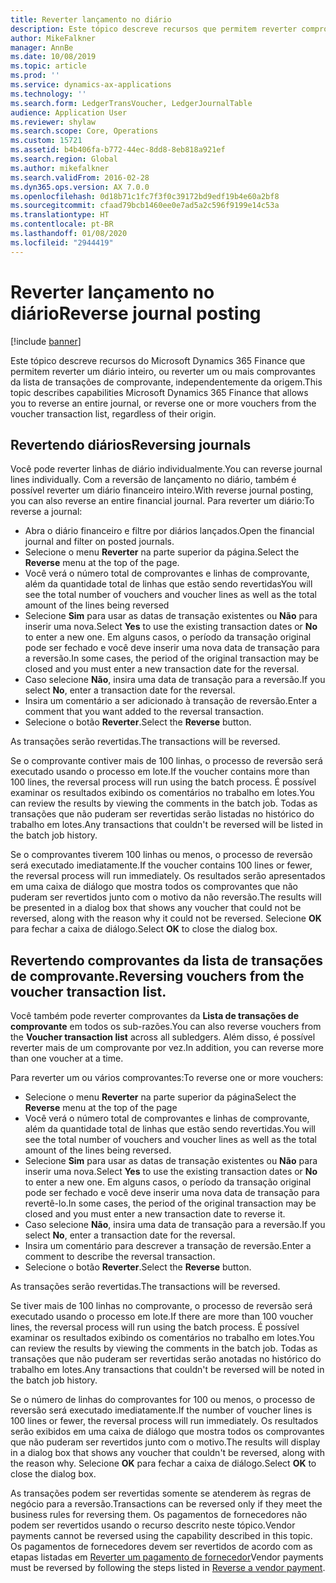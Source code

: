 ```yaml
---
title: Reverter lançamento no diário
description: Este tópico descreve recursos que permitem reverter comprovantes da lista de transações de comprovante ou de diários financeiros.
author: MikeFalkner
manager: AnnBe
ms.date: 10/08/2019
ms.topic: article
ms.prod: ''
ms.service: dynamics-ax-applications
ms.technology: ''
ms.search.form: LedgerTransVoucher, LedgerJournalTable
audience: Application User
ms.reviewer: shylaw
ms.search.scope: Core, Operations
ms.custom: 15721
ms.assetid: b4b406fa-b772-44ec-8dd8-8eb818a921ef
ms.search.region: Global
ms.author: mikefalkner
ms.search.validFrom: 2016-02-28
ms.dyn365.ops.version: AX 7.0.0
ms.openlocfilehash: 0d18b71c1fc7f3f0c39172bd9edf19b4e60a2bf8
ms.sourcegitcommit: cfaad79bcb1460ee0e7ad5a2c596f9199e14c53a
ms.translationtype: HT
ms.contentlocale: pt-BR
ms.lasthandoff: 01/08/2020
ms.locfileid: "2944419"
---
```

# <a name="reverse-journal-posting"></a><span data-ttu-id="38850-103">Reverter lançamento no diário</span><span class="sxs-lookup"><span data-stu-id="38850-103">Reverse journal posting</span></span>

[!include [banner](../includes/banner.md)]

<span data-ttu-id="38850-104">Este tópico descreve recursos do Microsoft Dynamics 365 Finance que permitem reverter um diário inteiro, ou reverter um ou mais comprovantes da lista de transações de comprovante, independentemente da origem.</span><span class="sxs-lookup"><span data-stu-id="38850-104">This topic describes capabilities Microsoft Dynamics 365 Finance that allows you to reverse an entire journal, or reverse one or more vouchers from the voucher transaction list, regardless of their origin.</span></span> 

## <a name="reversing-journals"></a><span data-ttu-id="38850-105">Revertendo diários</span><span class="sxs-lookup"><span data-stu-id="38850-105">Reversing journals</span></span>

<span data-ttu-id="38850-106">Você pode reverter linhas de diário individualmente.</span><span class="sxs-lookup"><span data-stu-id="38850-106">You can reverse journal lines individually.</span></span> <span data-ttu-id="38850-107">Com a reversão de lançamento no diário, também é possível reverter um diário financeiro inteiro.</span><span class="sxs-lookup"><span data-stu-id="38850-107">With reverse journal posting, you can also reverse an entire financial journal.</span></span> <span data-ttu-id="38850-108">Para reverter um diário:</span><span class="sxs-lookup"><span data-stu-id="38850-108">To reverse a journal:</span></span> 

- <span data-ttu-id="38850-109">Abra o diário financeiro e filtre por diários lançados.</span><span class="sxs-lookup"><span data-stu-id="38850-109">Open the financial journal and filter on posted journals.</span></span>
- <span data-ttu-id="38850-110">Selecione o menu **Reverter** na parte superior da página.</span><span class="sxs-lookup"><span data-stu-id="38850-110">Select the **Reverse** menu at the top of the page.</span></span>
- <span data-ttu-id="38850-111">Você verá o número total de comprovantes e linhas de comprovante, além da quantidade total de linhas que estão sendo revertidas</span><span class="sxs-lookup"><span data-stu-id="38850-111">You will see the total number of vouchers and voucher lines as well as the total amount of the lines being reversed</span></span>
- <span data-ttu-id="38850-112">Selecione **Sim** para usar as datas de transação existentes ou **Não** para inserir uma nova.</span><span class="sxs-lookup"><span data-stu-id="38850-112">Select **Yes** to use the existing transaction dates or **No** to enter a new one.</span></span> <span data-ttu-id="38850-113">Em alguns casos, o período da transação original pode ser fechado e você deve inserir uma nova data de transação para a reversão.</span><span class="sxs-lookup"><span data-stu-id="38850-113">In some cases, the period of the original transaction may be closed and you must enter a new transaction date for the reversal.</span></span>
- <span data-ttu-id="38850-114">Caso selecione **Não**, insira uma data de transação para a reversão.</span><span class="sxs-lookup"><span data-stu-id="38850-114">If you select **No**, enter a transaction date for the reversal.</span></span> 
- <span data-ttu-id="38850-115">Insira um comentário a ser adicionado à transação de reversão.</span><span class="sxs-lookup"><span data-stu-id="38850-115">Enter a comment that you want added to the reversal transaction.</span></span>
- <span data-ttu-id="38850-116">Selecione o botão **Reverter**.</span><span class="sxs-lookup"><span data-stu-id="38850-116">Select the **Reverse** button.</span></span>

<span data-ttu-id="38850-117">As transações serão revertidas.</span><span class="sxs-lookup"><span data-stu-id="38850-117">The transactions will be reversed.</span></span> 

<span data-ttu-id="38850-118">Se o comprovante contiver mais de 100 linhas, o processo de reversão será executado usando o processo em lote.</span><span class="sxs-lookup"><span data-stu-id="38850-118">If the voucher contains more than 100 lines, the reversal process will run using the batch process.</span></span> <span data-ttu-id="38850-119">É possível examinar os resultados exibindo os comentários no trabalho em lotes.</span><span class="sxs-lookup"><span data-stu-id="38850-119">You can review the results by viewing the comments in the batch job.</span></span> <span data-ttu-id="38850-120">Todas as transações que não puderam ser revertidas serão listadas no histórico do trabalho em lotes.</span><span class="sxs-lookup"><span data-stu-id="38850-120">Any transactions that couldn't be reversed will be listed in the batch job history.</span></span>

<span data-ttu-id="38850-121">Se o comprovantes tiverem 100 linhas ou menos, o processo de reversão será executado imediatamente.</span><span class="sxs-lookup"><span data-stu-id="38850-121">If the voucher contains 100 lines or fewer, the reversal process will run immediately.</span></span> <span data-ttu-id="38850-122">Os resultados serão apresentados em uma caixa de diálogo que mostra todos os comprovantes que não puderam ser revertidos junto com o motivo da não reversão.</span><span class="sxs-lookup"><span data-stu-id="38850-122">The results will be presented in a dialog box that shows any voucher that could not be reversed, along with the reason why it could not be reversed.</span></span> <span data-ttu-id="38850-123">Selecione **OK** para fechar a caixa de diálogo.</span><span class="sxs-lookup"><span data-stu-id="38850-123">Select **OK** to close the dialog box.</span></span>

## <a name="reversing-vouchers-from-the-voucher-transaction-list"></a><span data-ttu-id="38850-124">Revertendo comprovantes da lista de transações de comprovante.</span><span class="sxs-lookup"><span data-stu-id="38850-124">Reversing vouchers from the voucher transaction list.</span></span> 

<span data-ttu-id="38850-125">Você também pode reverter comprovantes da **Lista de transações de comprovante** em todos os sub-razões.</span><span class="sxs-lookup"><span data-stu-id="38850-125">You can also reverse vouchers from the **Voucher transaction list** across all subledgers.</span></span> <span data-ttu-id="38850-126">Além disso, é possível reverter mais de um comprovante por vez.</span><span class="sxs-lookup"><span data-stu-id="38850-126">In addition, you can reverse more than one voucher at a time.</span></span> 

<span data-ttu-id="38850-127">Para reverter um ou vários comprovantes:</span><span class="sxs-lookup"><span data-stu-id="38850-127">To reverse one or more vouchers:</span></span> 

- <span data-ttu-id="38850-128">Selecione o menu **Reverter** na parte superior da página</span><span class="sxs-lookup"><span data-stu-id="38850-128">Select the **Reverse** menu at the top of the page</span></span>
- <span data-ttu-id="38850-129">Você verá o número total de comprovantes e linhas de comprovante, além da quantidade total de linhas que estão sendo revertidas.</span><span class="sxs-lookup"><span data-stu-id="38850-129">You will see the total number of vouchers and voucher lines as well as the total amount of the lines being reversed.</span></span>
- <span data-ttu-id="38850-130">Selecione **Sim** para usar as datas de transação existentes ou **Não** para inserir uma nova.</span><span class="sxs-lookup"><span data-stu-id="38850-130">Select **Yes** to use the existing transaction dates or **No** to enter a new one.</span></span> <span data-ttu-id="38850-131">Em alguns casos, o período da transação original pode ser fechado e você deve inserir uma nova data de transação para revertê-lo.</span><span class="sxs-lookup"><span data-stu-id="38850-131">In some cases, the period of the original transaction may be closed and you must enter a new transaction date to reverse it.</span></span>
- <span data-ttu-id="38850-132">Caso selecione **Não**, insira uma data de transação para a reversão.</span><span class="sxs-lookup"><span data-stu-id="38850-132">If you select **No**, enter a transaction date for the reversal.</span></span> 
- <span data-ttu-id="38850-133">Insira um comentário para descrever a transação de reversão.</span><span class="sxs-lookup"><span data-stu-id="38850-133">Enter a comment to describe the reversal transaction.</span></span>
- <span data-ttu-id="38850-134">Selecione o botão **Reverter**.</span><span class="sxs-lookup"><span data-stu-id="38850-134">Select the **Reverse** button.</span></span>

<span data-ttu-id="38850-135">As transações serão revertidas.</span><span class="sxs-lookup"><span data-stu-id="38850-135">The transactions will be reversed.</span></span> 

<span data-ttu-id="38850-136">Se tiver mais de 100 linhas no comprovante, o processo de reversão será executado usando o processo em lote.</span><span class="sxs-lookup"><span data-stu-id="38850-136">If there are more than 100 voucher lines, the reversal process will run using the batch process.</span></span> <span data-ttu-id="38850-137">É possível examinar os resultados exibindo os comentários no trabalho em lotes.</span><span class="sxs-lookup"><span data-stu-id="38850-137">You can review the results by viewing the comments in the batch job.</span></span> <span data-ttu-id="38850-138">Todas as transações que não puderam ser revertidas serão anotadas no histórico do trabalho em lotes.</span><span class="sxs-lookup"><span data-stu-id="38850-138">Any transactions that couldn't be reversed will be noted in the batch job history.</span></span>

<span data-ttu-id="38850-139">Se o número de linhas do comprovantes for 100 ou menos, o processo de reversão será executado imediatamente.</span><span class="sxs-lookup"><span data-stu-id="38850-139">If the number of voucher lines is 100 lines or fewer, the reversal process will run immediately.</span></span> <span data-ttu-id="38850-140">Os resultados serão exibidos em uma caixa de diálogo que mostra todos os comprovantes que não puderam ser revertidos junto com o motivo.</span><span class="sxs-lookup"><span data-stu-id="38850-140">The results will display in a dialog box that shows any voucher that couldn't be reversed, along with the reason why.</span></span> <span data-ttu-id="38850-141">Selecione **OK** para fechar a caixa de diálogo.</span><span class="sxs-lookup"><span data-stu-id="38850-141">Select **OK** to close the dialog box.</span></span>

<span data-ttu-id="38850-142">As transações podem ser revertidas somente se atenderem às regras de negócio para a reversão.</span><span class="sxs-lookup"><span data-stu-id="38850-142">Transactions can be reversed only if they meet the business rules for reversing them.</span></span> <span data-ttu-id="38850-143">Os pagamentos de fornecedores não podem ser revertidos usando o recurso descrito neste tópico.</span><span class="sxs-lookup"><span data-stu-id="38850-143">Vendor payments cannot be reversed using the capability described in this topic.</span></span> <span data-ttu-id="38850-144">Os pagamentos de fornecedores devem ser revertidos de acordo com as etapas listadas em [Reverter um pagamento de fornecedor](https://docs.microsoft.com/en-us/dynamics365/finance/accounts-payable/reverse-vendor-payment)</span><span class="sxs-lookup"><span data-stu-id="38850-144">Vendor payments must be reversed by following the steps listed in [Reverse a vendor payment](https://docs.microsoft.com/en-us/dynamics365/finance/accounts-payable/reverse-vendor-payment).</span></span>

